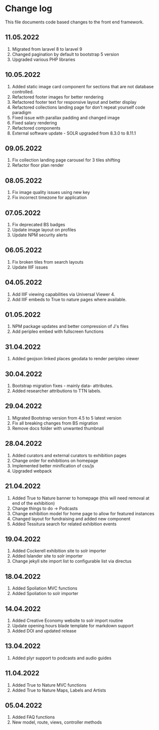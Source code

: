# Change log

This file documents code based changes to the front end framework.

## 11.05.2022 

1. Migrated from laravel 8 to laravel 9
2. Changed pagination by default to bootstrap 5 version
3. Upgraded various PHP libraries 

## 10.05.2022

1. Added static image card component for sections that are not database controlled.
2. Refactored footer images for better rendering
3. Refactored footer text for responsive layout and better display
4. Refactored collections landing page for don't repeat yourself code paradigm
5. Fixed issue with parallax padding and changed image
6. Fixed salary rendering
7. Refactored components
8. External software update - SOLR upgraded from 8.3.0 to 8.11.1 

## 09.05.2022

1. Fix collection landing page carousel for 3 tiles shifting
2. Refactor floor plan render 

## 08.05.2022 

1. Fix image quality issues using new key
2. Fix incorrect timezone for application

## 07.05.2022

1. Fix deprecated BS badges
2. Update image layout on profiles
3. Update NPM security alerts

## 06.05.2022 

1. Fix broken tiles from search layouts
2. Update IIIF issues

## 04.05.2022

1. Add IIIF viewing capabilities via Universal Viewer 4.
2. Add IIIF embeds to True to nature pages where available.

## 01.05.2022

1. NPM package updates and better compression of J's files
2. Add peripleo embed with fullscreen functions 

## 31.04.2022

1. Added geojson linked places geodata to render peripleo viewer

## 30.04.2022 

1. Bootstrap migration fixes - mainly data- attributes.
2. Added researcher attributions to TTN labels.

## 29.04.2022

1. Migrated Bootstrap version from 4.5 to 5 latest version 
2. Fix all breaking changes from BS migration
3. Remove docs folder with unwanted thumbnail

## 28.04.2022 

1. Added curators and external curators to exhibition pages
2. Change order for exhibitions on homepage
3. Implemented better minification of css/js
4. Upgraded webpack 

## 21.04.2022

1. Added True to Nature banner to homepage (this will need removal at end of the exhibition)
2. Change things to do -> Podcasts
3. Change exhibition model for home page to allow for featured instances
4. Changed layout for fundraising and added new component 
5. Added Tessitura search for related exhibition events

## 19.04.2022

1. Added Cockerell exhibition site to solr importer
2. Added Islander site to solr importer
3. Change jekyll site import list to configurable list via directus

## 18.04.2022
1. Added Spoliation MVC functions
2. Added Spoliation to solr importer

## 14.04.2022

1. Added Creative Economy website to solr import routine
2. Update opening hours blade template for markdown support
3. Added DOI and updated release

## 13.04.2022

1. Added plyr support to podcasts and audio guides

## 11.04.2022

1. Added True to Nature MVC functions
2. Added True to Nature Maps, Labels and Artists

## 05.04.2022

1. Added FAQ functions
2. New model, route, views, controller methods

